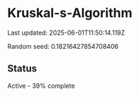# Kruskal-s-Algorithm

Last updated: 2025-06-01T11:50:14.119Z

Random seed: 0.18216427854708406

## Status

Active - 39% complete